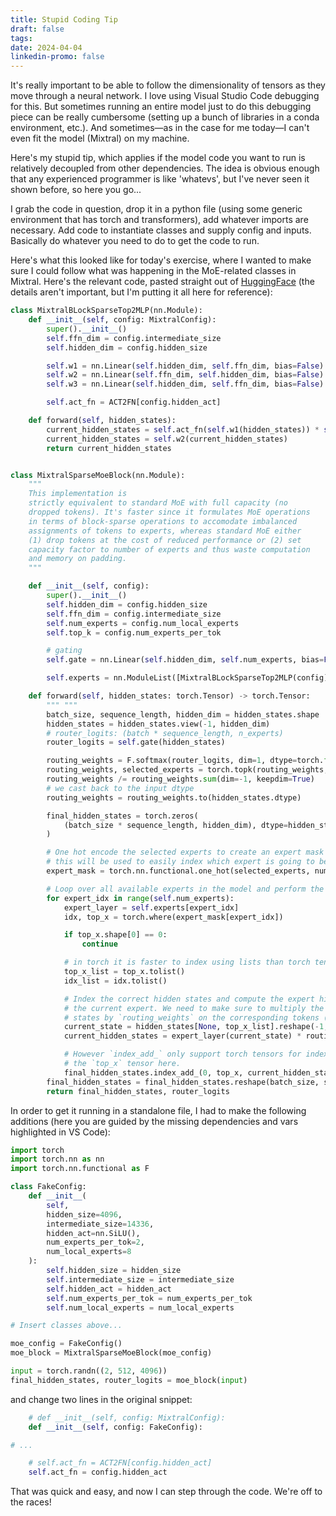 ```yaml
---
title: Stupid Coding Tip
draft: false
tags: 
date: 2024-04-04
linkedin-promo: false
---
```

It's really important to be able to follow the dimensionality of tensors as they move through a neural network. I love using Visual Studio Code debugging for this. But sometimes running an entire model just to do this debugging piece can be really cumbersome (setting up a bunch of libraries in a conda environment, etc.). And sometimes—as in the case for me today—I can't even fit the model (Mixtral) on my machine.

Here's my stupid tip, which applies if the model code you want to run is relatively decoupled from other dependencies. The idea is obvious enough that any experienced programmer is like 'whatevs', but I've never seen it shown before, so here you go...

I grab the code in question, drop it in a python file (using some generic environment that has torch and transformers), add whatever imports are necessary. Add code to instantiate classes and supply config and inputs. Basically do whatever you need to do to get the code to run.

Here's what this looked like for today's exercise, where I wanted to make sure I could follow what was happening in the MoE-related classes in Mixtral. Here's the relevant code, pasted straight out of [HuggingFace](https://github.com/huggingface/transformers/blob/v4.39.3/src/transformers/models/mixtral/modeling_mixtral.py) (the details aren't important, but I'm putting it all here for reference):

```python
class MixtralBLockSparseTop2MLP(nn.Module):
    def __init__(self, config: MixtralConfig):
        super().__init__()
        self.ffn_dim = config.intermediate_size
        self.hidden_dim = config.hidden_size

        self.w1 = nn.Linear(self.hidden_dim, self.ffn_dim, bias=False)
        self.w2 = nn.Linear(self.ffn_dim, self.hidden_dim, bias=False)
        self.w3 = nn.Linear(self.hidden_dim, self.ffn_dim, bias=False)

        self.act_fn = ACT2FN[config.hidden_act]

    def forward(self, hidden_states):
        current_hidden_states = self.act_fn(self.w1(hidden_states)) * self.w3(hidden_states)
        current_hidden_states = self.w2(current_hidden_states)
        return current_hidden_states


class MixtralSparseMoeBlock(nn.Module):
    """
    This implementation is
    strictly equivalent to standard MoE with full capacity (no
    dropped tokens). It's faster since it formulates MoE operations
    in terms of block-sparse operations to accomodate imbalanced
    assignments of tokens to experts, whereas standard MoE either
    (1) drop tokens at the cost of reduced performance or (2) set
    capacity factor to number of experts and thus waste computation
    and memory on padding.
    """

    def __init__(self, config):
        super().__init__()
        self.hidden_dim = config.hidden_size
        self.ffn_dim = config.intermediate_size
        self.num_experts = config.num_local_experts
        self.top_k = config.num_experts_per_tok

        # gating
        self.gate = nn.Linear(self.hidden_dim, self.num_experts, bias=False)

        self.experts = nn.ModuleList([MixtralBLockSparseTop2MLP(config) for _ in range(self.num_experts)])

    def forward(self, hidden_states: torch.Tensor) -> torch.Tensor:
        """ """
        batch_size, sequence_length, hidden_dim = hidden_states.shape
        hidden_states = hidden_states.view(-1, hidden_dim)
        # router_logits: (batch * sequence_length, n_experts)
        router_logits = self.gate(hidden_states)

        routing_weights = F.softmax(router_logits, dim=1, dtype=torch.float)
        routing_weights, selected_experts = torch.topk(routing_weights, self.top_k, dim=-1)
        routing_weights /= routing_weights.sum(dim=-1, keepdim=True)
        # we cast back to the input dtype
        routing_weights = routing_weights.to(hidden_states.dtype)

        final_hidden_states = torch.zeros(
            (batch_size * sequence_length, hidden_dim), dtype=hidden_states.dtype, device=hidden_states.device
        )

        # One hot encode the selected experts to create an expert mask
        # this will be used to easily index which expert is going to be sollicitated
        expert_mask = torch.nn.functional.one_hot(selected_experts, num_classes=self.num_experts).permute(2, 1, 0)

        # Loop over all available experts in the model and perform the computation on each expert
        for expert_idx in range(self.num_experts):
            expert_layer = self.experts[expert_idx]
            idx, top_x = torch.where(expert_mask[expert_idx])

            if top_x.shape[0] == 0:
                continue

            # in torch it is faster to index using lists than torch tensors
            top_x_list = top_x.tolist()
            idx_list = idx.tolist()

            # Index the correct hidden states and compute the expert hidden state for
            # the current expert. We need to make sure to multiply the output hidden
            # states by `routing_weights` on the corresponding tokens (top-1 and top-2)
            current_state = hidden_states[None, top_x_list].reshape(-1, hidden_dim)
            current_hidden_states = expert_layer(current_state) * routing_weights[top_x_list, idx_list, None]

            # However `index_add_` only support torch tensors for indexing so we'll use
            # the `top_x` tensor here.
            final_hidden_states.index_add_(0, top_x, current_hidden_states.to(hidden_states.dtype))
        final_hidden_states = final_hidden_states.reshape(batch_size, sequence_length, hidden_dim)
        return final_hidden_states, router_logits
```

In order to get it running in a standalone file, I had to make the following additions (here you are guided by the missing dependencies and vars highlighted in VS Code):

```python
import torch
import torch.nn as nn
import torch.nn.functional as F

class FakeConfig:
	def __init__(
		self,
		hidden_size=4096,
		intermediate_size=14336,
		hidden_act=nn.SiLU(),
		num_experts_per_tok=2,
		num_local_experts=8
	):
		self.hidden_size = hidden_size
		self.intermediate_size = intermediate_size
		self.hidden_act = hidden_act
		self.num_experts_per_tok = num_experts_per_tok
		self.num_local_experts = num_local_experts

# Insert classes above...

moe_config = FakeConfig()
moe_block = MixtralSparseMoeBlock(moe_config)

input = torch.randn((2, 512, 4096))
final_hidden_states, router_logits = moe_block(input)
```

and change two lines in the original snippet:

```python
	# def __init__(self, config: MixtralConfig):
	def __init__(self, config: FakeConfig):

# ...

	# self.act_fn = ACT2FN[config.hidden_act]
	self.act_fn = config.hidden_act
```

That was quick and easy, and now I can step through the code. We're off to the races!
